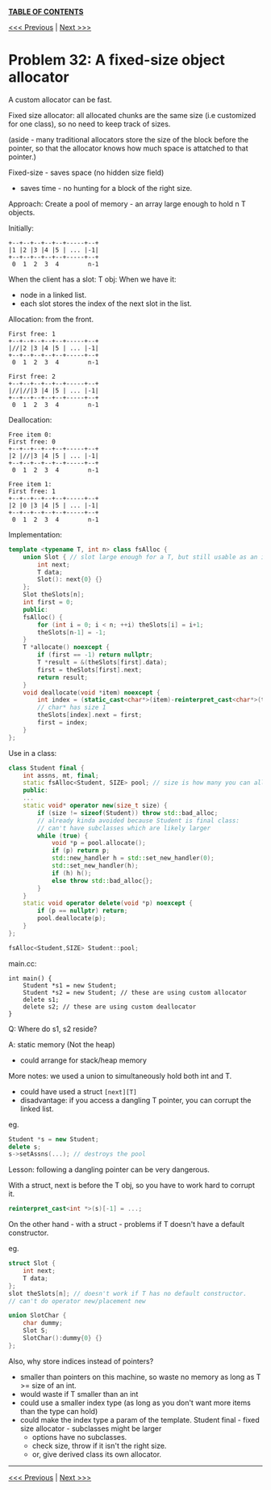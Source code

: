 [**TABLE OF CONTENTS**](toc.md)

[<<< Previous](31.md)   \|   [Next >>>](33.md)

# Problem 32: A fixed-size object allocator
A custom allocator can be fast.

Fixed size allocator: all allocated chunks are the same size (i.e customized for one class), so no need to keep track of sizes.

(aside - many traditional allocators store the size of the block before the pointer, so that the allocator knows how much space is attatched to that pointer.)

Fixed-size - saves space (no hidden size field)
- saves time - no hunting for a block of the right size.

Approach:
Create a pool of memory - an array large enough to hold n T objects.

Initially:
```
+--+--+--+--+--+-----+--+
|1 |2 |3 |4 |5 | ... |-1|
+--+--+--+--+--+-----+--+
 0  1  2  3  4        n-1
```

When the client has a slot: T obj:
When we have it:
- node in a linked list.
- each slot stores the index of the next slot in the list.

Allocation: from the front.
```
First free: 1
+--+--+--+--+--+-----+--+
|//|2 |3 |4 |5 | ... |-1|
+--+--+--+--+--+-----+--+
 0  1  2  3  4        n-1

First free: 2
+--+--+--+--+--+-----+--+
|//|//|3 |4 |5 | ... |-1|
+--+--+--+--+--+-----+--+
 0  1  2  3  4        n-1
```

Deallocation:
```
Free item 0:
First free: 0
+--+--+--+--+--+-----+--+
|2 |//|3 |4 |5 | ... |-1|
+--+--+--+--+--+-----+--+
 0  1  2  3  4        n-1

Free item 1:
First free: 1
+--+--+--+--+--+-----+--+
|2 |0 |3 |4 |5 | ... |-1|
+--+--+--+--+--+-----+--+
 0  1  2  3  4        n-1
```

Implementation:
```c++
template <typename T, int n> class fsAlloc {
    union Slot { // slot large enough for a T, but still usable as an int.
        int next;
        T data;
        Slot(): next{0} {}
    };
    Slot theSlots[n];
    int first = 0;
    public:
    fsAlloc() {
        for (int i = 0; i < n; ++i) theSlots[i] = i+1;
        theSlots[n-1] = -1;
    }
    T *allocate() noexcept {
        if (first == -1) return nullptr;
        T *result = &(theSlots[first].data);
        first = theSlots[first].next;
        return result;
    }
    void deallocate(void *item) noexcept {
        int index = (static_cast<char*>(item)-reinterpret_cast<char*>(theSlots))/sizeof(Slot);
        // char* has size 1
        theSlots[index].next = first;
        first = index;
    }
};
```

Use in a class:
```c++
class Student final {
    int assns, mt, final;
    static fsAlloc<Student, SIZE> pool; // size is how many you can allocate.
    public:
    ...
    static void* operator new(size_t size) {
        if (size != sizeof(Student)) throw std::bad_alloc;
        // already kinda avoided because Student is final class:
        // can't have subclasses which are likely larger
        while (true) {
            void *p = pool.allocate();
            if (p) return p;
            std::new_handler h = std::set_new_handler(0);
            std::set_new_handler(h);
            if (h) h();
            else throw std::bad_alloc{};
        }
    }
    static void operator delete(void *p) noexcept {
        if (p == nullptr) return;
        pool.deallocate(p);
    }
};

fsAlloc<Student,SIZE> Student::pool;
```

main.cc:
```
int main() {
    Student *s1 = new Student;
    Student *s2 = new Student; // these are using custom allocator
    delete s1;
    delete s2; // these are using custom deallocator
}
```

Q: Where do s1, s2 reside?

A: static memory (Not the heap)
- could arrange for stack/heap memory

More notes: we used a union to simultaneously hold both int and T.
- could have used a struct `[next][T]`
- disadvantage: if you access a dangling T pointer, you can corrupt the linked list.

eg. 
```c++
Student *s = new Student;
delete s;
s->setAssns(...); // destroys the pool
```
Lesson: following a dangling pointer can be very dangerous.

With a struct, next is before the T obj, so you have to work hard to corrupt it.

```c++
reinterpret_cast<int *>(s)[-1] = ...;
```

On the other hand - with a struct - problems if T doesn't have a default constructor.

eg.
```c++
struct Slot {
    int next;
    T data;
};
slot theSlots[n]; // doesn't work if T has no default constructor.
// can't do operator new/placement new
```

```c++
union SlotChar {
    char dummy;
    Slot S;
    SlotChar():dummy{0} {}
};
```
Also, why store indices instead of pointers?
- smaller than pointers on this machine, so waste no memory as long as T >= size of an int.
- would waste if T smaller than an int
- could use a smaller index type (as long as you don't want more items than the type can hold)
- could make the index type a param of the template.
Student final - fixed size allocator - subclasses might be larger
    - options have no subclasses.
    - check size, throw if it isn't the right size.
    - or, give derived class its own allocator.
    
<hr>

[<<< Previous](31.md)   \|   [Next >>>](33.md)
